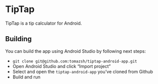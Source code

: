 TipTap
======

TipTap is a tip calculator for Android.

Building
--------

You can build the app using Android Studio by following next steps:
* `git clone git@github.com:tomazsh/tiptap-android-app.git`
* Open Android Studio and click “Import project”
* Select and open the `tiptap-android-app` you’ve cloned from Github
* Build and run